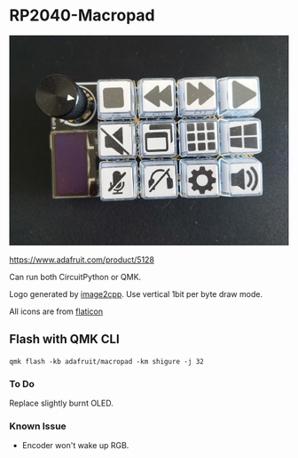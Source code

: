 # RP2040-Macropad

![Photo](./etc/img.JPG)

https://www.adafruit.com/product/5128

Can run both CircuitPython or QMK.

Logo generated by [image2cpp](https://javl.github.io/image2cpp/). Use vertical 1bit per byte draw mode.

All icons are from [flaticon](flaticon.com)

## Flash with QMK CLI
`qmk flash -kb adafruit/macropad -km shigure -j 32`

### To Do
Replace slightly burnt OLED.

### Known Issue
- Encoder won't wake up RGB.

